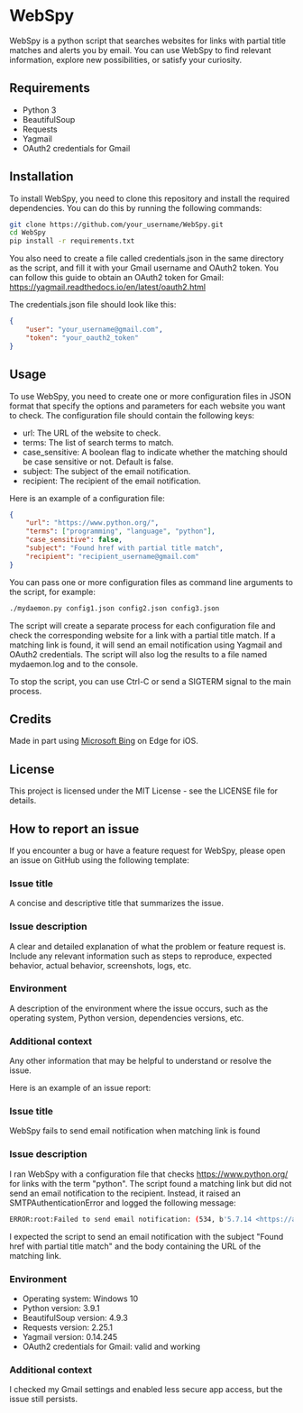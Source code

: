 # WebSpy

WebSpy is a python script that searches websites for links with partial title matches and alerts you by email. You can use WebSpy to find relevant information, explore new possibilities, or satisfy your curiosity.

## Requirements

- Python 3
- BeautifulSoup
- Requests
- Yagmail
- OAuth2 credentials for Gmail

## Installation

To install WebSpy, you need to clone this repository and install the required dependencies. You can do this by running the following commands:

```bash
git clone https://github.com/your_username/WebSpy.git
cd WebSpy
pip install -r requirements.txt
```

You also need to create a file called credentials.json in the same directory as the script, and fill it with your Gmail username and OAuth2 token. You can follow this guide to obtain an OAuth2 token for Gmail: https://yagmail.readthedocs.io/en/latest/oauth2.html

The credentials.json file should look like this:

```json
{
    "user": "your_username@gmail.com",
    "token": "your_oauth2_token"
}
```

## Usage

To use WebSpy, you need to create one or more configuration files in JSON format that specify the options and parameters for each website you want to check. The configuration file should contain the following keys:

- url: The URL of the website to check.
- terms: The list of search terms to match.
- case_sensitive: A boolean flag to indicate whether the matching should be case sensitive or not. Default is false.
- subject: The subject of the email notification.
- recipient: The recipient of the email notification.

Here is an example of a configuration file:

```json
{
    "url": "https://www.python.org/",
    "terms": ["programming", "language", "python"],
    "case_sensitive": false,
    "subject": "Found href with partial title match",
    "recipient": "recipient_username@gmail.com"
}
```

You can pass one or more configuration files as command line arguments to the script, for example:

```bash
./mydaemon.py config1.json config2.json config3.json
```

The script will create a separate process for each configuration file and check the corresponding website for a link with a partial title match. If a matching link is found, it will send an email notification using Yagmail and OAuth2 credentials. The script will also log the results to a file named mydaemon.log and to the console.

To stop the script, you can use Ctrl-C or send a SIGTERM signal to the main process.

## Credits
Made in part using [Microsoft Bing](https://www.bing.com/search?q=chat+mode) on Edge for iOS.

## License

This project is licensed under the MIT License - see the LICENSE file for details.

## How to report an issue

If you encounter a bug or have a feature request for WebSpy, please open an issue on GitHub using the following template:

### Issue title

A concise and descriptive title that summarizes the issue.

### Issue description

A clear and detailed explanation of what the problem or feature request is. Include any relevant information such as steps to reproduce, expected behavior, actual behavior, screenshots, logs, etc.

### Environment

A description of the environment where the issue occurs, such as the operating system, Python version, dependencies versions, etc.

### Additional context

Any other information that may be helpful to understand or resolve the issue.

Here is an example of an issue report:

### Issue title

WebSpy fails to send email notification when matching link is found

### Issue description

I ran WebSpy with a configuration file that checks https://www.python.org/ for links with the term "python". The script found a matching link but did not send an email notification to the recipient. Instead, it raised an SMTPAuthenticationError and logged the following message:

```bash
ERROR:root:Failed to send email notification: (534, b'5.7.14 <https://accounts.google.com/signin/continue?sarp=1&scc=1&plt=AKgnsbs\n5.7.14 0Q8LwBkxZjYf0z9tZl8tXG9pZy3J6yHn6wFm8RvLs2bQ2jKoqWd3q1vYX4a0a7VxOQc2rP\n5.7.14 9fFzWfJm4iXlUcCgMk4e1wKjyM0nYHh6bN4OuOZQYV9DxqJL0i3oT3uqUjgEzRf6lGpH0P\n5.7.14 2sJnBmTbWgIy1d8aUeCpGkMnU6oXw> Please log in via your web browser and\n5.7.14 then try again.\n5.7.14  Learn more at\n5.7.14  https://support.google.com/mail/answer/78754 f10sm10142343wmg.13 - gsmtp')
```

I expected the script to send an email notification with the subject "Found href with partial title match" and the body containing the URL of the matching link.

### Environment

- Operating system: Windows 10
- Python version: 3.9.1
- BeautifulSoup version: 4.9.3
- Requests version: 2.25.1
- Yagmail version: 0.14.245
- OAuth2 credentials for Gmail: valid and working

### Additional context

I checked my Gmail settings and enabled less secure app access, but the issue still persists.


